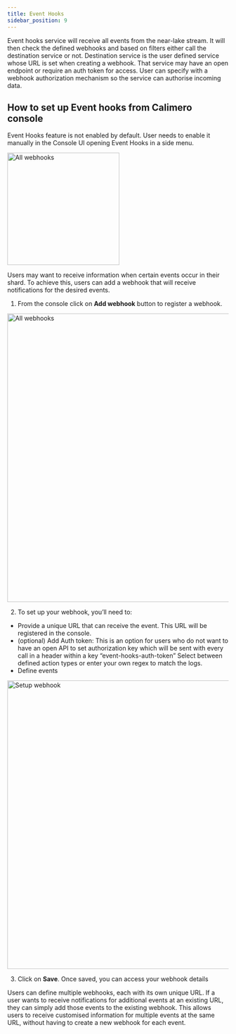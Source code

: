 ```yaml
---
title: Event Hooks
sidebar_position: 9
---
```

Event hooks service will receive all events from the near-lake stream.
It will then check the defined webhooks and based on filters either call the destination service or not. Destination service is the user defined service whose URL is set when creating a webhook.
That service may have an open endpoint or require an auth token for access.
User can specify with a webhook authorization mechanism so the service can authorise incoming data.

## How to set up Event hooks from Calimero console
Event Hooks feature is not enabled by default. User needs to enable it manually in the Console UI opening Event Hooks in a side menu.

<img width="255" alt="All webhooks" src="https://user-images.githubusercontent.com/12198572/234869073-5eeef76a-a06f-4e53-98d8-b0728298d0c7.png"/>

Users may want to receive information when certain events occur in their shard. To achieve this, users can add a webhook that will receive notifications for the desired events.

1. From the console click on **Add webhook** button to register a webhook.

<img width="655" alt="All webhooks" src="https://user-images.githubusercontent.com/12198572/234868580-2b7c2702-fcd4-4e3b-b5f5-603abf1b188a.png"/>


2. To set up your webhook, you’ll need to:
- Provide a unique URL that can receive the event. This URL will  be registered in the console.
- (optional) Add Auth token: This is an option for users who do not want to have an open API to set authorization key which will be sent with every call in a header within a key “event-hooks-auth-token”
Select between defined action types or enter your own regex to match the logs.
- Define events

<img width="655" alt="Setup webhook" src="https://user-images.githubusercontent.com/12198572/234867963-a826f6d8-4d7d-4691-afb6-41743ab76b1a.png"/>

3. Click on **Save**. Once saved, you can access your webhook details

Users can define multiple webhooks, each with its own unique URL. If a user wants to receive notifications for additional events at an existing URL, they can simply add those events to the existing webhook. This allows users to receive customised information for multiple events at the same URL, without having to create a new webhook for each event.